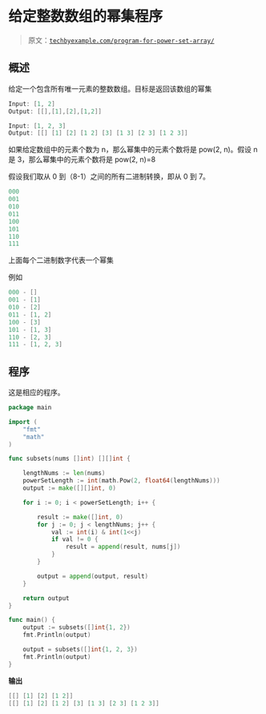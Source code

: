 # 给定整数数组的幂集程序

> 原文：[`techbyexample.com/program-for-power-set-array/`](https://techbyexample.com/program-for-power-set-array/)

## **概述**

给定一个包含所有唯一元素的整数数组。目标是返回该数组的幂集

```go
Input: [1, 2]
Output: [[],[1],[2],[1,2]]

Input: [1, 2, 3]
Output: [[] [1] [2] [1 2] [3] [1 3] [2 3] [1 2 3]]
```

如果给定数组中的元素个数为 n，那么幂集中的元素个数将是 pow(2, n)。假设 n 是 3，那么幂集中的元素个数将是 pow(2, n)=8

假设我们取从 0 到（8-1）之间的所有二进制转换，即从 0 到 7。

```go
000
001
010
011
100
101
110
111
```

上面每个二进制数字代表一个幂集

例如

```go
000 - []
001 - [1]
010 - [2]
011 - [1, 2]
100 - [3]
101 - [1, 3]
110 - [2, 3]
111 - [1, 2, 3]
```

## **程序**

这是相应的程序。

```go
package main

import (
	"fmt"
	"math"
)

func subsets(nums []int) [][]int {

	lengthNums := len(nums)
	powerSetLength := int(math.Pow(2, float64(lengthNums)))
	output := make([][]int, 0)

	for i := 0; i < powerSetLength; i++ {

		result := make([]int, 0)
		for j := 0; j < lengthNums; j++ {
			val := int(i) & int(1<<j)
			if val != 0 {
				result = append(result, nums[j])
			}
		}

		output = append(output, result)
	}

	return output
}

func main() {
	output := subsets([]int{1, 2})
	fmt.Println(output)

	output = subsets([]int{1, 2, 3})
	fmt.Println(output)
}
```

**输出**

```go
[[] [1] [2] [1 2]]
[[] [1] [2] [1 2] [3] [1 3] [2 3] [1 2 3]]
```

